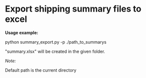 # Export shipping summary files to excel

**Usage example:**

python summary_export.py -p ./path_to_summarys

"summary.xlsx" will be created in the given folder.

*Note:*

Default path is the current directory